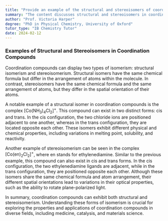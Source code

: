 ```yaml
---
title: "Provide an example of the structural and stereoisomers of coordination compounds"
summary: "The content discusses structural and stereoisomers in coordination compounds, highlighting their differences, examples, and significance in chemistry, particularly in understanding molecular geometry and reactivity."
author: "Prof. Victoria Harper"
degree: "PhD in Physical Chemistry, University of Oxford"
tutor_type: "IB Chemistry Tutor"
date: 2024-02-12
---
```


### Examples of Structural and Stereoisomers in Coordination Compounds

Coordination compounds can display two types of isomerism: structural isomerism and stereoisomerism. Structural isomers have the same chemical formula but differ in the arrangement of atoms within the molecule. In contrast, stereoisomers have the same chemical formula and the same arrangement of atoms, but they differ in the spatial orientation of their atoms.

A notable example of a structural isomer in coordination compounds is the complex $[\text{Co}(\text{NH}_3)_4\text{Cl}_2]^+$. This compound can exist in two distinct forms: cis and trans. In the cis configuration, the two chloride ions are positioned adjacent to one another, whereas in the trans configuration, they are located opposite each other. These isomers exhibit different physical and chemical properties, including variations in melting point, solubility, and reactivity.

Another example of stereoisomerism can be seen in the complex $[\text{Co}(\text{en})_2\text{Cl}_2]^+$, where $\text{en}$ stands for ethylenediamine. Similar to the previous example, this compound can also exist in cis and trans forms. In the cis configuration, the two ethylenediamine ligands are adjacent, while in the trans configuration, they are positioned opposite each other. Although these isomers share the same chemical formula and atom arrangement, their different spatial orientations lead to variations in their optical properties, such as the ability to rotate plane-polarized light.

In summary, coordination compounds can exhibit both structural and stereoisomerism. Understanding these forms of isomerism is crucial for exploring the properties and applications of coordination compounds in diverse fields, including medicine, catalysis, and materials science.
    